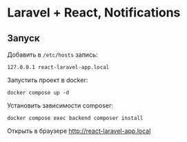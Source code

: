 # Laravel + React, Notifications

## Запуск

Добавить в `/etc/hosts` запись:

```
127.0.0.1 react-laravel-app.local
```

Запустить проект в docker:

```
docker compose up -d
```

Установить зависимости composer:

```
docker compose exec backend composer install
```

Открыть в браузере http://react-laravel-app.local
